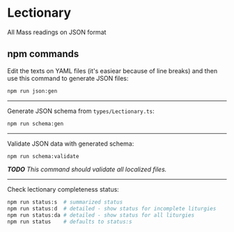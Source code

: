 # Lectionary

All Mass readings on JSON format

## npm commands

Edit the texts on YAML files (it's easiear because of line breaks) and then use this command to generate JSON files:
```bash
npm run json:gen
```

---

Generate JSON schema from `types/Lectionary.ts`:
```bash
npm run schema:gen
```

---

Validate JSON data with generated schema:
```bash
npm run schema:validate
```
_**TODO** This command should validate all localized files._

---

Check lectionary completeness status:
```bash
npm run status:s  # summarized status
npm run status:d  # detailed - show status for incomplete liturgies
npm run status:da # detailed - show status for all liturgies
npm run status    # defaults to status:s
```